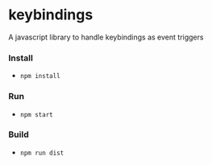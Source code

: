 # keybindings

A javascript library to handle keybindings as event triggers

### Install

* `npm install`

### Run

* `npm start`

### Build

* `npm run dist`
